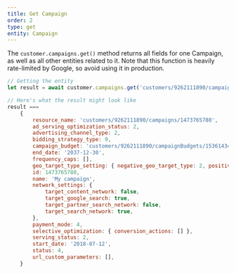 ```yaml
---
title: Get Campaign
order: 2
type: get
entity: Campaign
---
```


The `customer.campaigns.get()` method returns all fields for one Campaign, as well as all other entities related to it. Note that this function is heavily rate-limited by Google, so avoid using it in production.

```javascript
// Getting the entity
let result = await customer.campaigns.get('customers/9262111890/campaigns/1473765780')

// Here's what the result might look like
result ===
    {
        resource_name: 'customers/9262111890/campaigns/1473765780',
        ad_serving_optimization_status: 2,
        advertising_channel_type: 2,
        bidding_strategy_type: 9,
        campaign_budget: 'customers/9262111890/campaignBudgets/1536143460',
        end_date: '2037-12-30',
        frequency_caps: [],
        geo_target_type_setting: { negative_geo_target_type: 2, positive_geo_target_type: 2 },
        id: 1473765780,
        name: 'My campaign',
        network_settings: {
            target_content_network: false,
            target_google_search: true,
            target_partner_search_network: false,
            target_search_network: true,
        },
        payment_mode: 4,
        selective_optimization: { conversion_actions: [] },
        serving_status: 2,
        start_date: '2018-07-12',
        status: 4,
        url_custom_parameters: [],
    }
```
